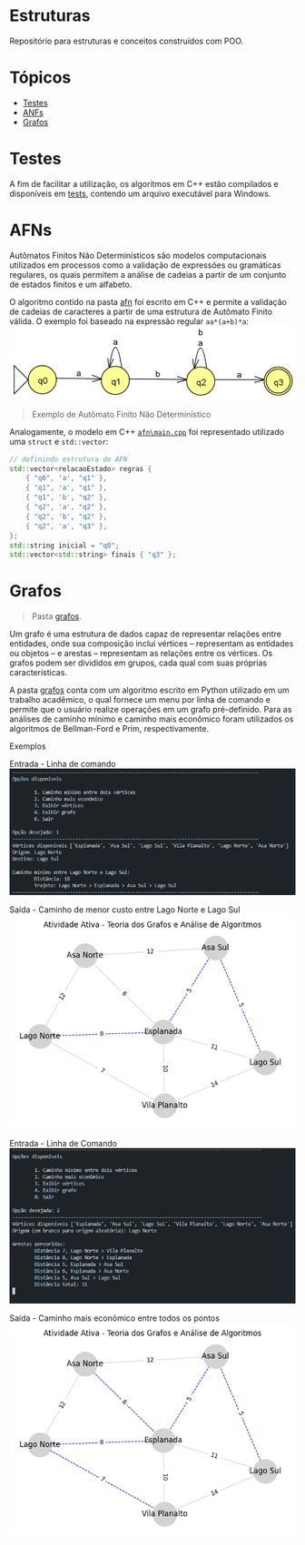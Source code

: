 # Estruturas
Repositório para estruturas e conceitos construídos com POO.

# Tópicos
- [Testes](#testes)
- [ANFs](#afns)
- [Grafos](#grafos)

# Testes
A fim de facilitar a utilização, os algoritmos em C++ estão compilados e disponíveis em [tests](/tests/), contendo um arquivo executável para Windows.

# AFNs
Autômatos Finitos Não Determinísticos são modelos computacionais utilizados em processos como a validação de expressões ou gramáticas regulares, 
os quais permitem a análise de cadeias a partir de um conjunto de estados finitos e um alfabeto.

O algoritmo contido na pasta [afn](/afn/) foi escrito em C++ e permite a validação de cadeias de caracteres a partir de uma estrutura de Autômato Finito válida. O exemplo foi baseado na expressão regular `aa*(a+b)*a`:
![AFN](imgs/afn.png)
> Exemplo de Autômato Finito Não Determinístico

Analogamente, o modelo em C++ [`afn\main.cpp`](afn/main.cpp) foi representado utilizado uma `struct` e `std::vector`:
```C++
// definindo estrutura do AFN
std::vector<relacaoEstado> regras {
    { "q0", 'a', "q1" },
    { "q1", 'a', "q1" },
    { "q1", 'b', "q2" },
    { "q2", 'a', "q2" },
    { "q2", 'b', "q2" },
    { "q2", 'a', "q3" },
};
std::string inicial = "q0";
std::vector<std::string> finais { "q3" };
```

# Grafos
> Pasta [grafos](/grafos/).

Um grafo é uma estrutura de dados capaz de representar relações entre entidades, onde sua composição inclui vértices – representam as entidades ou objetos – e arestas – representam as relações entre os vértices. Os grafos podem ser divididos em grupos, cada qual com suas próprias características.

A pasta [grafos](/grafos/) conta com um algoritmo escrito em Python utilizado em um trabalho acadêmico, o qual fornece um menu por linha de comando e permite que o usuário realize operações em um grafo pré-definido. Para as análises de caminho mínimo e caminho mais econômico foram utilizados os algoritmos de Bellman-Ford e Prim, respectivamente.

Exemplos

Entrada - Linha de comando
![alt text](imgs/grafos/linhaDeComando1.png)

Saída - Caminho de menor custo entre Lago Norte e Lago Sul
![alt text](imgs/grafos/caminhoMinimo.png)


Entrada - Linha de Comando
![alt text](imgs/grafos/linhaDeComando2.png)

Saída - Caminho mais econômico entre todos os pontos
![alt text](imgs/grafos/caminhoMaisEconomico.png)
